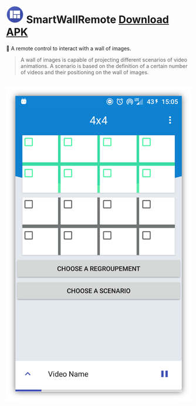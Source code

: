 ![logo](./app/src/main/res/mipmap-mdpi/ic_launcher.png) SmartWallRemote [Download APK](app/build/outputs/apk/debug)
==

:iphone: A remote control to interact with a wall of images.

> A wall of images is capable of projecting different scenarios of video animations.
> A scenario is based on the definition of a certain number of videos and their positioning on the wall of images.

<p align="center">
  <a href="./screen.png">
    <img alt="ScreenShot~ prompt" src="./screen.png">
  </a>
</p>
